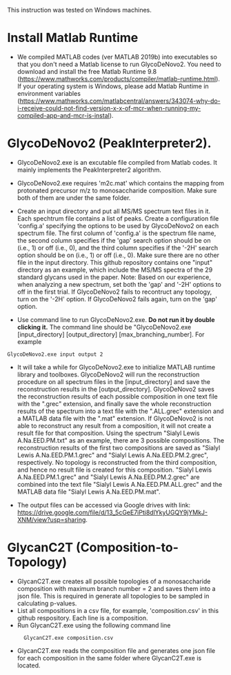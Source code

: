 This instruction was tested on Windows machines.

# Install Matlab Runtime
* We compiled MATLAB codes (ver MATLAB 2019b) into executables so that you don't need a Matlab license to run GlycoDeNovo2. You need to download and install the free Matlab Runtime 9.8 (https://www.mathworks.com/products/compiler/matlab-runtime.html). If your operating system is Windows, please add Matlab Runtime in environment variables (https://www.mathworks.com/matlabcentral/answers/343074-why-do-i-receive-could-not-find-version-x-x-of-mcr-when-running-my-compiled-app-and-mcr-is-instal). 


# GlycoDeNovo2 (PeakInterpreter2). 
* GlycoDeNovo2.exe is an excutable file compiled from Matlab codes. It mainly implements the PeakInterpreter2 algorithm.
* GlycoDeNovo2.exe requires 'm2c.mat' which contains the mapping from protonated precursor m/z to monosaccharide composition. Make sure both of them are under the same folder. 
* Create an input directory and put all MS/MS spectrum text files in it. Each spechtrum file contains a list of peaks. Create a configuration file 'config.a' specifying the options to be used by GlycoDeNovo2 on each spectrum file. The first column of 'config.a' is the spectrum file name, the second column specifies if the 'gap' search option should be on (i.e., 1) or off (i.e., 0), and the third column specifies if the '-2H' search option should be on (i.e., 1) or off (i.e., 0). Make sure there are no other file in the input directory. This github repository contains one "input" directory as an example, which include the MS/MS spectra of the 29 standard glycans used in the paper. Note: Based on our experience, when analyzing a new spectrum, set both the 'gap' and '-2H' options to off in the first trial. If GlycoDeNovo2 fails to recontruct any topology, turn on the '-2H' option. If GlycoDeNovo2 fails again, turn on the 'gap' option.

* Use command line to run GlycoDeNovo2.exe. **Do not run it by double clicking it.** The command line should be "GlycoDeNovo2.exe [input_directory] [output_directory] [max_branching_number]. For example 
```
GlycoDeNovo2.exe input output 2
```

* It will take a while for GlycoDeNovo2.exe to initialize MATLAB runtime library and toolboxes. GlycoDeNovo2 will run the reconstruction procedure on all spectrum files in the [input_directory] and save the reconstruction results in the [output_directory]. GlycoDeNovo2 saves the reconstruction results of each possible composition in one text file with the ".grec" extension, and finally save the whole reconstruction results of the spectrum into a text file with the ".ALL.grec" extension and a MATLAB data file with the ".mat" extension. If GlycoDeNovo2 is not able to reconstruct any result from a composition, it will not create a result file for that composition. Using the spectrum "Sialyl Lewis A.Na.EED.PM.txt" as an example, there are 3 possible compositions. The reconstruction results of the first two compositions are saved as "Sialyl Lewis A.Na.EED.PM.1.grec" and "Sialyl Lewis A.Na.EED.PM.2.grec", respectively. No topology is reconstructed from the third composition, and hence no result file is created for this composition. "Sialyl Lewis A.Na.EED.PM.1.grec" and "Sialyl Lewis A.Na.EED.PM.2.grec" are combined into the text file "Sialyl Lewis A.Na.EED.PM.ALL.grec" and the MATLAB data file "Sialyl Lewis A.Na.EED.PM.mat".

* The output files can be accessed via Google drives with link: https://drive.google.com/file/d/13_5cGeE7iPti8dlYkyUGQY9jYMkJ-XNM/view?usp=sharing.

# GlycanC2T (Composition-to-Topology)
* GlycanC2T.exe creates all possible topologies of a monosaccharide composition with maximum branch number = 2 and saves them into a json file. This is required in generate all topologies to be sampled in calculating p-values.
* List all compositions in a csv file, for example, 'composition.csv' in this github respository. Each line is a composition. 
* Run GlycanC2T.exe using the following command line
  ```
    GlycanC2T.exe composition.csv
  ```
* GlycanC2T.exe reads the composition file and generates one json file for each composition in the same folder where GlycanC2T.exe is located.
